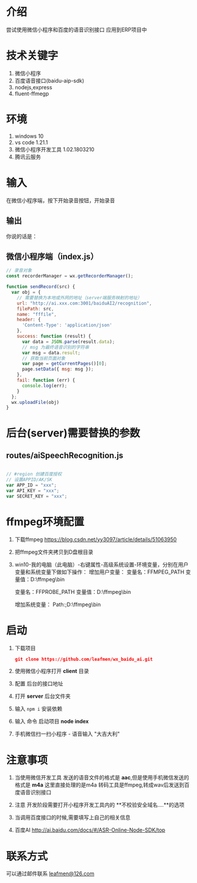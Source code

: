 # 介绍

尝试使用微信小程序和百度的语音识别接口 应用到ERP项目中

# 技术关键字

1. 微信小程序
2. 百度语音接口(baidu-aip-sdk)
3. nodejs,express
4. fluent-ffmegp


# 环境

1. windows 10
2. vs code  1.21.1
3. 微信小程序开发工具 1.02.1803210
4. 腾讯云服务

# 输入

在微信小程序端，按下开始录音按钮，开始录音

## 输出

你说的话是：

## 微信小程序端（index.js）

```javascript
// 录音对象
const recorderManager = wx.getRecorderManager();

function sendRecord(src) {
  var obj = {
    // 需要替换为本地或外网的地址（server端服务映射的地址）
    url: "http://ai.xxx.com:3001/baiduAI2/recognition",
    filePath: src,
    name: "fffile",
    header: {
      'Content-Type': 'application/json'
    },
    success: function (result) {
      var data = JSON.parse(result.data);
      // msg 为最终语音识别的字符串
      var msg = data.result;
      // 获取当前页面对象
      var page = getCurrentPages()[0];
      page.setData({ msg: msg });
    },
    fail: function (err) {
      console.log(err);
    }
  };
  wx.uploadFile(obj)
}

```

# 后台(server)需要替换的参数

## routes/aiSpeechRecognition.js

```javascript

// #region 创建百度授权 
// 设置APPID/AK/SK
var APP_ID = "xxx";
var API_KEY = "xxx";
var SECRET_KEY = "xxx";

```
# ffmpeg环境配置
1. 下载ffmpeg https://blog.csdn.net/yy3097/article/details/51063950
2. 把ffmpeg文件夹拷贝到D盘根目录
3. win10-我的电脑（此电脑）-右键属性-高级系统设置-环境变量，分别在用户变量和系统变量下做如下操作：
    增加用户变量：
    变量名：FFMPEG_PATH
    变量值：D:\ffmpeg\bin

    变量名：FFPROBE_PATH
    变量值：D:\ffmpeg\bin

    增加系统变量：
    Path:;D:\ffmpeg\bin


# 启动

1. 下载项目

   ```json
   git clone https://github.com/leafmen/wx_baidu_ai.git
   ```

2. 使用微信小程序打开 **client** 目录

3. 配置  后台的接口地址

4. 打开 **server** 后台文件夹

5. 输入 `npm i` 安装依赖

6. 输入 命令 启动项目 **node index**

7. 手机微信扫一扫小程序 - 语音输入 "大吉大利" 

# 注意事项

1. 当使用微信开发工具 发送的语音文件的格式是 **aac**,但是使用手机微信发送的格式是 **m4a**  这里直接处理的是m4a  转码工具是ffmpeg,转成wav后发送到百度语音识别接口 

2. 注意 开发阶段需要打开小程序开发工具内的 **不校验安全域名....**的选项

3. 当调用百度接口的时候,需要填写上自己的相关信息

4. 百度AI http://ai.baidu.com/docs/#/ASR-Online-Node-SDK/top

# 联系方式

可以通过邮件联系 leafmen@126.com